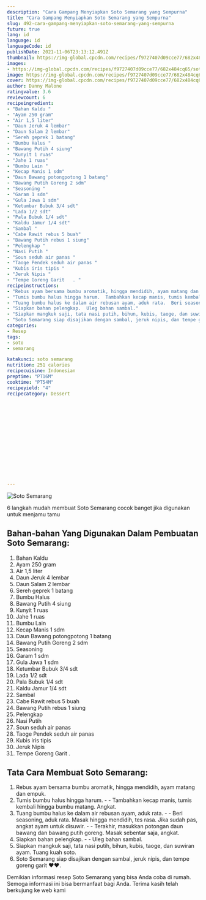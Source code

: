 ```yaml
---
description: "Cara Gampang Menyiapkan Soto Semarang yang Sempurna"
title: "Cara Gampang Menyiapkan Soto Semarang yang Sempurna"
slug: 492-cara-gampang-menyiapkan-soto-semarang-yang-sempurna
future: true
lang: id
language: id
languageCode: id
publishDate: 2021-11-06T23:13:12.491Z 
thumbnail: https://img-global.cpcdn.com/recipes/f9727407d09cce77/682x484cq65/soto-semarang-foto-resep-utama.png
images:
- https://img-global.cpcdn.com/recipes/f9727407d09cce77/682x484cq65/soto-semarang-foto-resep-utama.png
image: https://img-global.cpcdn.com/recipes/f9727407d09cce77/682x484cq65/soto-semarang-foto-resep-utama.png
cover: https://img-global.cpcdn.com/recipes/f9727407d09cce77/682x484cq65/soto-semarang-foto-resep-utama.png
author: Danny Malone
ratingvalue: 3.6
reviewcount: 6
recipeingredient:
- "Bahan Kaldu "
- "Ayam 250 gram"
- "Air 1,5 liter"
- "Daun Jeruk 4 lembar"
- "Daun Salam 2 lembar"
- "Sereh geprek 1 batang"
- "Bumbu Halus "
- "Bawang Putih 4 siung"
- "Kunyit 1 ruas"
- "Jahe 1 ruas"
- "Bumbu Lain "
- "Kecap Manis 1 sdm"
- "Daun Bawang potongpotong 1 batang"
- "Bawang Putih Goreng 2 sdm"
- "Seasoning "
- "Garam 1 sdm"
- "Gula Jawa 1 sdm"
- "Ketumbar Bubuk 3/4 sdt"
- "Lada 1/2 sdt"
- "Pala Bubuk 1/4 sdt"
- "Kaldu Jamur 1/4 sdt"
- "Sambal "
- "Cabe Rawit rebus 5 buah"
- "Bawang Putih rebus 1 siung"
- "Pelengkap "
- "Nasi Putih "
- "Soun seduh air panas "
- "Taoge Pendek seduh air panas "
- "Kubis iris tipis "
- "Jeruk Nipis "
- "Tempe Goreng Garit   . "
recipeinstructions:
- "Rebus ayam bersama bumbu aromatik, hingga mendidih, ayam matang dan empuk."
- "Tumis bumbu halus hingga harum.  Tambahkan kecap manis, tumis kembali hingga bumbu matang. Angkat."
- "Tuang bumbu halus ke dalam air rebusan ayam, aduk rata.  Beri seasoning, aduk rata. Masak hingga mendidih, tes rasa. Jika sudah pas, angkat ayam untuk disuwir.  Terakhir, masukkan potongan daun bawang dan bawang putih goreng. Masak sebentar saja, angkat."
- "Siapkan bahan pelengkap.  Uleg bahan sambal."
- "Siapkan mangkuk saji, tata nasi putih, bihun, kubis, taoge, dan suwiran ayam. Tuang kuah soto."
- "Soto Semarang siap disajikan dengan sambal, jeruk nipis, dan tempe goreng garit ♥️♥️."
categories:
- Resep
tags:
- soto
- semarang

katakunci: soto semarang 
nutrition: 251 calories
recipecuisine: Indonesian
preptime: "PT16M"
cooktime: "PT54M"
recipeyield: "4"
recipecategory: Dessert


     
    
    
    
    
    
    
    
    
    
    
      
    
---
```



![Soto Semarang](https://img-global.cpcdn.com/recipes/f9727407d09cce77/682x484cq65/soto-semarang-foto-resep-utama.png)

6 langkah mudah membuat  Soto Semarang cocok banget jika digunakan untuk menjamu tamu

<!--inarticleads1-->

## Bahan-bahan Yang Digunakan Dalam Pembuatan Soto Semarang:

1. Bahan Kaldu 
1. Ayam 250 gram
1. Air 1,5 liter
1. Daun Jeruk 4 lembar
1. Daun Salam 2 lembar
1. Sereh geprek 1 batang
1. Bumbu Halus 
1. Bawang Putih 4 siung
1. Kunyit 1 ruas
1. Jahe 1 ruas
1. Bumbu Lain 
1. Kecap Manis 1 sdm
1. Daun Bawang potongpotong 1 batang
1. Bawang Putih Goreng 2 sdm
1. Seasoning 
1. Garam 1 sdm
1. Gula Jawa 1 sdm
1. Ketumbar Bubuk 3/4 sdt
1. Lada 1/2 sdt
1. Pala Bubuk 1/4 sdt
1. Kaldu Jamur 1/4 sdt
1. Sambal 
1. Cabe Rawit rebus 5 buah
1. Bawang Putih rebus 1 siung
1. Pelengkap 
1. Nasi Putih 
1. Soun seduh air panas 
1. Taoge Pendek seduh air panas 
1. Kubis iris tipis 
1. Jeruk Nipis 
1. Tempe Goreng Garit   . 



<!--inarticleads2-->

## Tata Cara Membuat Soto Semarang:

1. Rebus ayam bersama bumbu aromatik, hingga mendidih, ayam matang dan empuk.
1. Tumis bumbu halus hingga harum. -  - Tambahkan kecap manis, tumis kembali hingga bumbu matang. Angkat.
1. Tuang bumbu halus ke dalam air rebusan ayam, aduk rata. -  - Beri seasoning, aduk rata. Masak hingga mendidih, tes rasa. Jika sudah pas, angkat ayam untuk disuwir. -  - Terakhir, masukkan potongan daun bawang dan bawang putih goreng. Masak sebentar saja, angkat.
1. Siapkan bahan pelengkap. -  - Uleg bahan sambal.
1. Siapkan mangkuk saji, tata nasi putih, bihun, kubis, taoge, dan suwiran ayam. Tuang kuah soto.
1. Soto Semarang siap disajikan dengan sambal, jeruk nipis, dan tempe goreng garit ♥️♥️.




Demikian informasi  resep Soto Semarang   yang bisa Anda coba di rumah. Semoga informasi ini bisa bermanfaat bagi Anda. Terima kasih telah berkujung ke web kami
